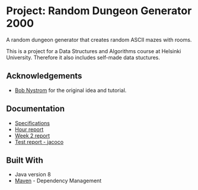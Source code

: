 # Project: Random Dungeon Generator 2000 

A random dungeon generator that creates random ASCII mazes with rooms.  

This is a project for a Data Structures and Algorithms course at Helsinki University. Therefore it also includes self-made data stuctures.

## Acknowledgements
- [Bob Nystrom](http://journal.stuffwithstuff.com/2014/12/21/rooms-and-mazes/) for the original idea and tutorial.

## Documentation
- [Specifications](https://github.com/hajame/RandomDungeonGenerator2000/blob/master/documentation/specifications.md)
- [Hour report](https://github.com/hajame/RandomDungeonGenerator2000/blob/master/documentation/hour_report.md)
- [Week 2 report](https://github.com/hajame/RandomDungeonGenerator2000/blob/master/documentation/week_report_2.md)
- [Test report - jacoco](https://github.com/hajame/RandomDungeonGenerator2000/blob/master/documentation/test_report.md)

## Built With
- Java version 8
- [Maven](https://maven.apache.org) - Dependency Management
